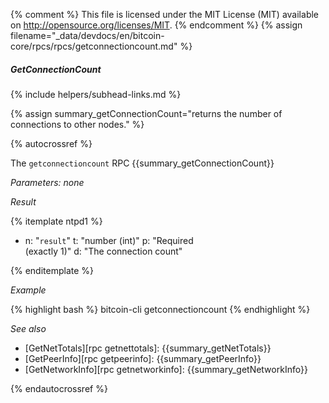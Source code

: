 {% comment %}
This file is licensed under the MIT License (MIT) available on
http://opensource.org/licenses/MIT.
{% endcomment %}
{% assign filename="_data/devdocs/en/bitcoin-core/rpcs/rpcs/getconnectioncount.md" %}

##### GetConnectionCount
{% include helpers/subhead-links.md %}

{% assign summary_getConnectionCount="returns the number of connections to other nodes." %}

{% autocrossref %}

The `getconnectioncount` RPC {{summary_getConnectionCount}}

*Parameters: none*

*Result*

{% itemplate ntpd1 %}
- n: "`result`"
  t: "number (int)"
  p: "Required<br>(exactly 1)"
  d: "The connection count"

{% enditemplate %}

*Example*

{% highlight bash %}
bitcoin-cli getconnectioncount
{% endhighlight %}

*See also*

* [GetNetTotals][rpc getnettotals]: {{summary_getNetTotals}}
* [GetPeerInfo][rpc getpeerinfo]: {{summary_getPeerInfo}}
* [GetNetworkInfo][rpc getnetworkinfo]: {{summary_getNetworkInfo}}

{% endautocrossref %}

